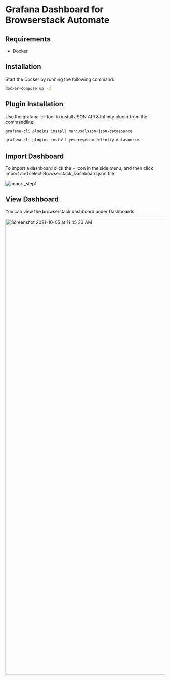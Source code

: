 # Grafana Dashboard for Browserstack Automate

## Requirements
- Docker

## Installation

Start the Docker by running the following command:

 ```sh
docker-compose up -d
```

## Plugin Installation

Use the grafana-cli tool to install JSON API & Infinity plugin from the commandline:

 ```sh
grafana-cli plugins install marcusolsson-json-datasource
```

 ```sh
 grafana-cli plugins install yesoreyeram-infinity-datasource
 ```

## Import Dashboard

To import a dashboard click the + icon in the side menu, and then click Import and select Browserstack_Dashboard.json file 

![import_step1](https://user-images.githubusercontent.com/79913684/135970160-fd3c3f08-f9b7-413e-8a6a-aad0a3c7c1d8.png)


## View Dashboard

You can view the browserstack dashboard under Dashboards 

<img width="1439" alt="Screenshot 2021-10-05 at 11 45 33 AM" src="https://user-images.githubusercontent.com/79913684/135970325-ab41ee44-1818-4332-8e7a-a34c6a62698a.png">

